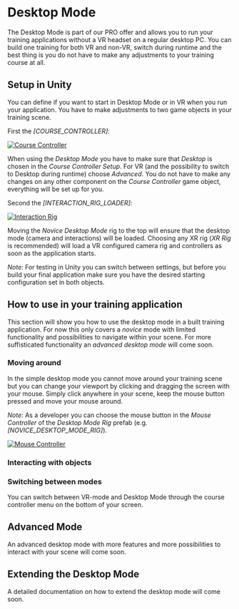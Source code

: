 # Desktop Mode

The Desktop Mode is part of our PRO offer and allows you to run your training applications without a VR headset on a regular desktop PC. You can build one training for both VR and non-VR, switch during runtime and the best thing is you do not have to make any adjustments to your training course at all.

## Setup in Unity

You can define if you want to start in Desktop Mode or in VR when you run your application. You have to make adjustments to two game objects in your training scene.

First the _[COURSE_CONTROLLER]_:

[![Course Controller](../images/pro/03-course-controller.png "Course controller settings.")](../images/pro/03-course-controller.png)

When using the _Desktop Mode_ you have to make sure that _Desktop_ is chosen in the _Course Controller Setup_. For VR (and the possibility to switch to Desktop during runtime) choose _Advanced_. You do not have to make any changes on any other component on the _Course Controller_ game object, everything will be set up for you.

Second the _[INTERACTION_RIG_LOADER]_:

[![Interaction Rig](../images/pro/03-rig-loader.png "Interaction rig settings.")](../images/pro/03-rig-loader.png)

Moving the _Novice Desktop Mode_ rig to the top will ensure that the desktop mode (camera and interactions) will be loaded. Choosing any XR rig (_XR Rig_ is recommended) will load a VR configured camera rig and controllers as soon as the application starts.

_Note:_ For testing in Unity you can switch between settings, but before you build your final application make sure you have the desired starting configuration set in both objects.

## How to use in your training application

This section will show you how to use the desktop mode in a built training application. For now this only covers a _novice_ mode with limited functionality and possibilities to navigate within your scene. For more suffisticated functionality an _advanced desktop mode_ will come soon.

### Moving around

In the simple desktop mode you cannot move around your training scene but you can change your viewport by clicking and dragging the screen with your mouse. Simply click anywhere in your scene, keep the mouse button pressed and move your mouse around. 

<!-- Add a gif here? -->

_Note:_ As a developer you can choose the mouse button in the _Mouse Controller_ of the _Desktop Mode Rig_ prefab (e.g. _[NOVICE_DESKTOP_MODE_RIG]_).

[![Mouse Controller](../images/pro/03-mouse-controller.png "Mouse controller settings.")](../images/pro/03-mouse-controller.png)

### Interacting with objects

### Switching between modes

You can switch between VR-mode and Desktop Mode through the course controller menu on the bottom of your screen. 

## Advanced Mode
An advanced desktop mode with more features and more possibilities to interact with your scene will come soon.

## Extending the Desktop Mode
A detailed documentation on how to extend the desktop mode will come soon.